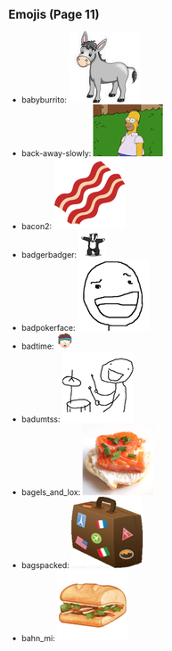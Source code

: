 
## Emojis (Page 11)

* babyburrito: ![babyburrito](output/babyburrito.jpg)
* back-away-slowly: ![back-away-slowly](output/back-away-slowly.gif)
* bacon2: ![bacon2](output/bacon2.png)
* badgerbadger: ![badgerbadger](output/badgerbadger.gif)
* badpokerface: ![badpokerface](output/badpokerface.png)
* badtime: ![badtime](output/badtime.png)
* badumtss: ![badumtss](output/badumtss.png)
* bagels_and_lox: ![bagels_and_lox](output/bagels_and_lox.jpg)
* bagspacked: ![bagspacked](output/bagspacked.png)
* bahn_mi: ![bahn_mi](output/bahn_mi.png)
